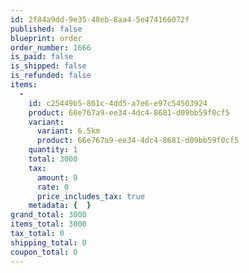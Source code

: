 ```yaml
---
id: 2f84a9dd-9e35-48eb-8aa4-5e474166072f
published: false
blueprint: order
order_number: 1666
is_paid: false
is_shipped: false
is_refunded: false
items:
  -
    id: c25449b5-861c-4dd5-a7e6-e97c54503924
    product: 66e767a9-ee34-4dc4-8681-d09bb59f0cf5
    variant:
      variant: 6.5km
      product: 66e767a9-ee34-4dc4-8681-d09bb59f0cf5
    quantity: 1
    total: 3000
    tax:
      amount: 0
      rate: 0
      price_includes_tax: true
    metadata: {  }
grand_total: 3000
items_total: 3000
tax_total: 0
shipping_total: 0
coupon_total: 0
---
```


